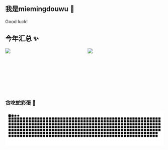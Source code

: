 ## 我是miemingdouwu 🎉
Good luck!

## 今年汇总 ✨

<div style="display: flex; gap: 10px; flex-wrap: nowrap;">
  <img style="flex: 1; min-width: 50%" height="137" src="https://github-readme-stats.vercel.app/api?username=miemingdouwu&hide_title=true&hide_border=true&show_icons=true&include_all_commits=true&line_height=21&theme=radical" />
  <img style="flex: 1; min-width: 25%" height="137" src="https://github-readme-stats.vercel.app/api/top-langs/?username=miemingdouwu&layout=compact&hide=javascript,html,css&hide_title=true&hide_border=true&theme=radical&locale=cn" />
</div>

### 贪吃蛇彩蛋 🎄
<picture>
  <source media="(prefers-color-scheme: dark)" srcset="https://raw.githubusercontent.com/YxinMiracle/YxinMiracle/output/github-contribution-grid-snake-dark.svg">
  <source media="(prefers-color-scheme: light)" srcset="https://raw.githubusercontent.com/YxinMiracle/YxinMiracle/output/github-contribution-grid-snake.svg">
  <img alt="github contribution grid snake animation" src="https://raw.githubusercontent.com/YxinMiracle/YxinMiracle/output/github-contribution-grid-snake.svg">
</picture>
